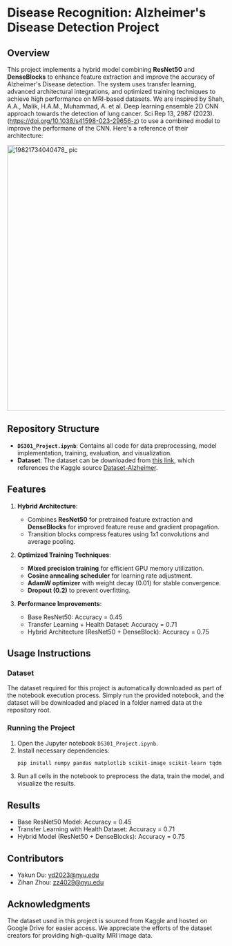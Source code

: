 # Disease Recognition: Alzheimer's Disease Detection Project

## Overview
This project implements a hybrid model combining **ResNet50** and **DenseBlocks** to enhance feature extraction and improve the accuracy of Alzheimer's Disease detection. The system uses transfer learning, advanced architectural integrations, and optimized training techniques to achieve high performance on MRI-based datasets. We are inspired by Shah, A.A., Malik, H.A.M., Muhammad, A. et al. Deep learning ensemble 2D CNN approach towards the detection of lung cancer. Sci Rep 13, 2987 (2023).(https://doi.org/10.1038/s41598-023-29656-z) to use a combined model to improve the performane of the CNN.
Here's a reference of their architecture:


<img width="615" alt="19821734040478_ pic" src="https://github.com/user-attachments/assets/776ebac7-98fa-4a8c-96eb-a638467f9849" />

## Repository Structure

- **`DS301_Project.ipynb`**: Contains all code for data preprocessing, model implementation, training, evaluation, and visualization.
- **Dataset**: The dataset can be downloaded from [this link](https://drive.google.com/uc?id=10-b4PKd6UUTkZU3SdOn_hbgZHU8CUjT_&confirm=t&uuid=a3d8c59d-edfe-4d49-96a3-2a9246d0a4cc), which references the Kaggle source [Dataset-Alzheimer](https://www.kaggle.com/datasets/yasserhessein/dataset-alzheimer).

## Features
1. **Hybrid Architecture**:
   - Combines **ResNet50** for pretrained feature extraction and **DenseBlocks** for improved feature reuse and gradient propagation.
   - Transition blocks compress features using 1x1 convolutions and average pooling.

2. **Optimized Training Techniques**:
   - **Mixed precision training** for efficient GPU memory utilization.
   - **Cosine annealing scheduler** for learning rate adjustment.
   - **AdamW optimizer** with weight decay (0.01) for stable convergence.
   - **Dropout (0.2)** to prevent overfitting.

3. **Performance Improvements**:
   - Base ResNet50: Accuracy = 0.45
   - Transfer Learning + Health Dataset: Accuracy = 0.71
   - Hybrid Architecture (ResNet50 + DenseBlock): Accuracy = 0.75

## Usage Instructions

### Dataset
The dataset required for this project is automatically downloaded as part of the notebook execution process. Simply run the provided notebook, and the dataset will be downloaded and placed in a folder named data at the repository root.

### Running the Project
1. Open the Jupyter notebook `DS301_Project.ipynb`.
2. Install necessary dependencies:
   ```bash
   pip install numpy pandas matplotlib scikit-image scikit-learn tqdm tensorflow keras gdown torch torchvision Pillow typeguard scikeras
3. Run all cells in the notebook to preprocess the data, train the model, and visualize the results.

## Results
  - Base ResNet50 Model: Accuracy = 0.45
  - Transfer Learning with Health Dataset: Accuracy = 0.71
  - Hybrid Model (ResNet50 + DenseBlocks): Accuracy = 0.75

## Contributors
  - Yakun Du: yd2023@nyu.edu
  - Zihan Zhou: zz4029@nyu.edu

## Acknowledgments
The dataset used in this project is sourced from Kaggle and hosted on Google Drive for easier access. We appreciate the efforts of the dataset creators for providing high-quality MRI image data.
